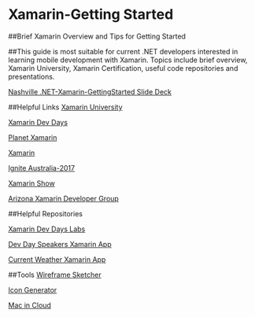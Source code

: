 # Xamarin-Getting Started

##Brief Xamarin Overview and Tips for Getting Started 

##This guide is most suitable for current .NET developers interested in learning mobile development with Xamarin. Topics include brief overview, Xamarin University, Xamarin Certification, useful code repositories and presentations. 

[Nashville .NET-Xamarin-GettingStarted Slide Deck](https://docs.google.com/presentation/d/1iz26tSjvx5pR6Jg5pVy3ItZ39gYVELDR6WL0KDpVqBk/edit?usp=sharing)

##Helpful Links
[Xamarin University](https://www.xamarin.com/university)

[Xamarin Dev Days](https://www.xamarin.com/dev-days)

[Planet Xamarin](https://www.planetxamarin.com/)

[Xamarin](https://blog.xamarin.com/)

[Ignite Australia-2017](https://channel9.msdn.com/Events/Ignite/Australia-2017/NET326)

[Xamarin Show](https://channel9.msdn.com/Shows/XamarinShow)

[Arizona Xamarin Developer Group](http://www.azdevelop.net/azdevelop/)

##Helpful Repositories

[Xamarin Dev Days Labs](https://github.com/xamarin/dev-days-labs)

[Dev Day Speakers Xamarin App](https://github.com/dtinsley333/Xamarin-DevDaysSpeakersDemo)

[Current Weather Xamarin App](https://github.com/dtinsley333/XamarinWeatherApp)

##Tools
[Wireframe Sketcher](http://wireframesketcher.com)

[Icon Generator](http://icon.angrymarmot.org/index.html)

[Mac in Cloud](http://www.macincloud.com/)
